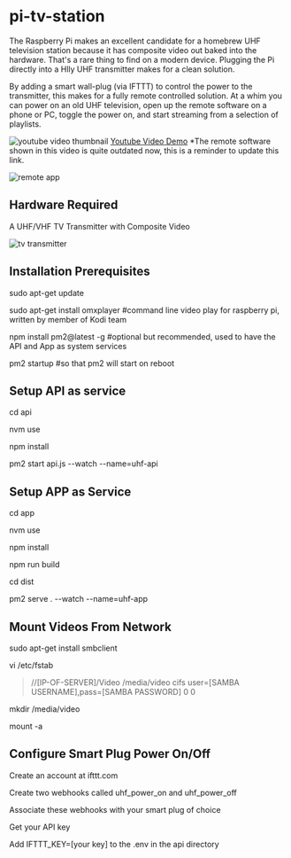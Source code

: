 # pi-tv-station

The Raspberry Pi makes an excellent candidate for a homebrew UHF television station because it has composite video out baked into the hardware. That's a rare thing to find on a modern device. Plugging the Pi directly into a Hlly UHF transmitter makes for a clean solution. 

By adding a smart wall-plug (via IFTTT) to control the power to the transmitter, this makes for a fully remote controlled solution. At a whim you can power on an old UHF television, open up the remote software on a phone or PC, toggle the power on, and start streaming from a selection of playlists.

![youtube video thumbnail](https://raw.githubusercontent.com/ssshake/pi-tv-station/master/docs/covertitle.jpg)
[Youtube Video Demo](https://www.youtube.com/watch?v=cm9PoflKxNo&fbclid=IwAR2Gw8_QLGf8oV3qyyU5farEgbrHSqjyMK0ZQgp9mXTgAVxfp5L8BNI3iYk)
*The remote software shown in this video is quite outdated now, this is a reminder to update this link.

![remote app](https://raw.githubusercontent.com/ssshake/pi-uhf-tv-station/master/docs/Annotation%202020-07-31%20204636.jpg)

## Hardware Required

A UHF/VHF TV Transmitter with Composite Video 

![tv transmitter](https://raw.githubusercontent.com/ssshake/pi-tv-station/master/docs/tvtransmitter.jpg)

## Installation Prerequisites

sudo apt-get update

sudo apt-get install omxplayer #command line video play for raspberry pi, written by member of Kodi team

npm install pm2@latest -g #optional but recommended, used to have the API and App as system services

pm2 startup #so that pm2 will start on reboot


## Setup API as service

cd api

nvm use

npm install

pm2 start api.js --watch --name=uhf-api


## Setup APP as Service

cd app

nvm use

npm install

npm run build

cd dist

pm2 serve . --watch --name=uhf-app


## Mount Videos From Network

sudo apt-get install smbclient

vi /etc/fstab

> //[IP-OF-SERVER]/Video /media/video cifs user=[SAMBA USERNAME],pass=[SAMBA PASSWORD] 0 0

mkdir /media/video

mount -a


## Configure Smart Plug Power On/Off

Create an account at ifttt.com

Create two webhooks called uhf_power_on and uhf_power_off

Associate these webhooks with your smart plug of choice

Get your API key

Add IFTTT_KEY=[your key] to the .env in the api directory

